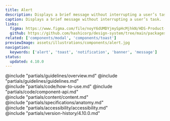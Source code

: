 ```yaml
---
title: Alert
description: Displays a brief message without interrupting a user’s task.
caption: Displays a brief message without interrupting a user’s task.
links:
  figma: https://www.figma.com/file/noyY6dUMDYjmySpHcMjhkN/HDS-Product---Components?node-id=1377%3A11987
  github: https://github.com/hashicorp/design-system/tree/main/packages/components/src/components/hds/alert
related: ['components/modal', 'components/toast']
previewImage: assets/illustrations/components/alert.jpg
navigation:
  keywords: ['alert', 'toast', 'notification', 'banner', 'message']
status:
  updated: 4.10.0
---
```


<section data-tab="Guidelines">
  @include "partials/guidelines/overview.md"
  @include "partials/guidelines/guidelines.md"
</section>

<section data-tab="Code">
  @include "partials/code/how-to-use.md"
  @include "partials/code/component-api.md"
</section>

<section data-tab="Content">
  @include "partials/content/content.md"
</section>

<section data-tab="Specifications">
  @include "partials/specifications/anatomy.md"
</section>

<section data-tab="Accessibility">
  @include "partials/accessibility/accessibility.md"
</section>

<section data-tab="Version history">
  @include "partials/version-history/4.10.0.md"
</section>

